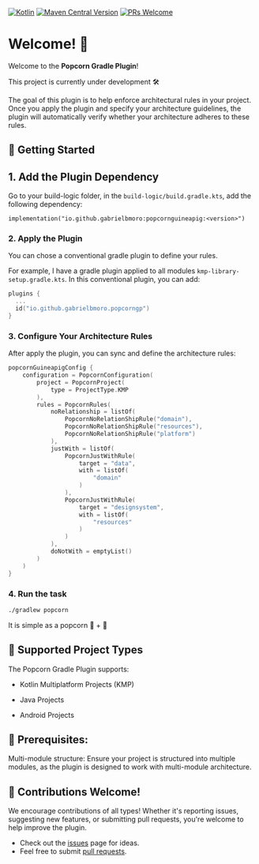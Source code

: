 [![Kotlin](https://img.shields.io/badge/kotlin-1.9.10-blue.svg?logo=kotlin)](http://kotlinlang.org)
[![Maven Central Version](https://img.shields.io/maven-central/v/io.github.gabrielbmoro/popcornguineapig)](https://central.sonatype.com/artifact/io.github.gabrielbmoro/popcornguineapig)
[![PRs Welcome](https://img.shields.io/badge/PRs-welcome-brightgreen.svg)](https://github.com/CodandoTV/popcorn-guineapig/issues)

# Welcome! 👋

Welcome to the **Popcorn Gradle Plugin**!

This project is currently under development 🛠️

The goal of this plugin is to help enforce architectural rules in your project. Once you apply the plugin and specify your architecture guidelines, the plugin will automatically verify whether your architecture adheres to these rules.

## 🚀 Getting Started

## 1. Add the Plugin Dependency

Go to your build-logic folder, in the `build-logic/build.gradle.kts`, add the following dependency:

```
implementation("io.github.gabrielbmoro:popcornguineapig:<version>")
```

### 2. Apply the Plugin

You can chose a conventional gradle plugin to define your rules. 

For example, I have a gradle plugin applied to all modules `kmp-library-setup.gradle.kts`. In this conventional plugin, you can add:


```kotlin
plugins {
  ...
  id("io.github.gabrielbmoro.popcorngp")
}
```

### 3. Configure Your Architecture Rules

After apply the plugin, you can sync and define the architecture rules:

```kotlin
popcornGuineapigConfig {
    configuration = PopcornConfiguration(
        project = PopcornProject(
            type = ProjectType.KMP
        ),
        rules = PopcornRules(
            noRelationship = listOf(
                PopcornNoRelationShipRule("domain"),
                PopcornNoRelationShipRule("resources"),
                PopcornNoRelationShipRule("platform")
            ),
            justWith = listOf(
                PopcornJustWithRule(
                    target = "data",
                    with = listOf(
                        "domain"
                    )
                ),
                PopcornJustWithRule(
                    target = "designsystem",
                    with = listOf(
                        "resources"
                    )
                )
            ),
            doNotWith = emptyList()
        )
    )
}
```

### 4. **Run the task**

```sh
./gradlew popcorn
```

It is simple as a popcorn 🍿 + 🐹

## 🎯 Supported Project Types

The Popcorn Gradle Plugin supports:

- Kotlin Multiplatform Projects (KMP)

- Java Projects

- Android Projects

## 🧩 Prerequisites:

Multi-module structure: Ensure your project is structured into multiple modules, as the plugin is designed to work with multi-module architecture.

## 🤝 Contributions Welcome!

We encourage contributions of all types! Whether it's reporting issues, suggesting new features, or submitting pull requests, you're welcome to help improve the plugin.

- Check out the [issues](https://github.com/CodandoTV/popcorn-guineapig/issues) page for ideas.
- Feel free to submit [pull requests](https://github.com/CodandoTV/popcorn-guineapig/pulls).